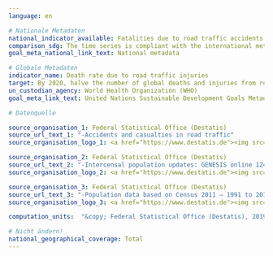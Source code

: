 ```yaml
---
language: en

# Nationale Metadaten
national_indicator_available: Fatalities due to road traffic accidents
comparison_sdg: The time series is compliant with the international metadata description.
goal_meta_national_link_text: National metadata

# Globale Metadaten
indicator_name: Death rate due to road traffic injuries
target: By 2020, halve the number of global deaths and injuries from road traffic accidents
un_custodian_agency: World Health Organization (WHO)
goal_meta_link_text: United Nations Sustainable Development Goals Metadata

# Datenquelle

source_organisation_1: Federal Statistical Office (Destatis)
source_url_text_1: "-Accidents and casualties in road traffic"
source_organisation_logo_1: <a href="https://www.destatis.de"><img src="https://g205sdgs.github.io/sdg-indicators/public/LogosEn/destatis.png" alt="Logo Destatis" /></a>

source_organisation_2: Federal Statistical Office (Destatis)
source_url_text_2: "-Intercensal population updates: GENESIS online 12411-0003"
source_organisation_logo_2: <a href="https://www.destatis.de"><img src="https://g205sdgs.github.io/sdg-indicators/public/LogosEn/destatis.png" alt="Logo Destatis" /></a>

source_organisation_3: Federal Statistical Office (Destatis)
source_url_text_3: "-Population data based on Census 2011 – 1991 to 2011 (Only available in German)"
source_organisation_logo_3: <a href="https://www.destatis.de"><img src="https://g205sdgs.github.io/sdg-indicators/public/LogosEn/destatis.png" alt="Logo Destatis" /></a>

computation_units:  "&copy; Federal Statistical Office (Destatis), 2019"

# Nicht ändern!
national_geographical_coverage: Total
---
```

